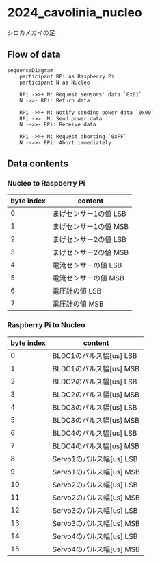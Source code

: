 # 2024_cavolinia_nucleo

シロカメガイの足

## Flow of data

```mermaid
sequenceDiagram
    participant RPi as Raspberry Pi
    participant N as Nucleo

    RPi ->>+ N: Request sensors' data `0x01`
    N ->>- RPi: Return data

    RPi ->>+ N: Notify sending power data `0x00`
    RPi ->>  N: Send power data
    N -->>- RPi: Receive data

    RPi ->>+ N: Request aborting `0xFF`
    N -->>- RPi: Abort immediately
```

## Data contents

### Nucleo to Raspberry Pi

byte index | content
---------- | -------
0 | まげセンサー1の値 LSB
1 | まげセンサー1の値 MSB
2 | まげセンサー2の値 LSB
3 | まげセンサー2の値 MSB
4 | 電流センサーの値 LSB
5 | 電流センサーの値 MSB
6 | 電圧計の値 LSB
7 | 電圧計の値 MSB

### Raspberry Pi to Nucleo

byte index | content
---------- | -------
0 | BLDC1のパルス幅[us] LSB
1 | BLDC1のパルス幅[us] MSB
2 | BLDC2のパルス幅[us] LSB
3 | BLDC2のパルス幅[us] MSB
4 | BLDC3のパルス幅[us] LSB
5 | BLDC3のパルス幅[us] MSB
6 | BLDC4のパルス幅[us] LSB
7 | BLDC4のパルス幅[us] MSB
8 | Servo1のパルス幅[us] LSB
9 | Servo1のパルス幅[us] MSB
10 | Servo2のパルス幅[us] LSB
11 | Servo2のパルス幅[us] MSB
12 | Servo3のパルス幅[us] LSB
13 | Servo3のパルス幅[us] MSB
14 | Servo4のパルス幅[us] LSB
15 | Servo4のパルス幅[us] MSB
